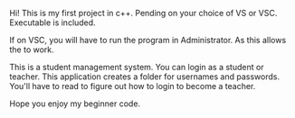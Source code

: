 Hi! This is my first project in c++. Pending on your choice of VS or VSC. Executable is included.

If on VSC, you will have to run the program in Administrator. As this allows the <filesystem> to work. 

This is a student management system. You can login as a student or teacher. This application creates a folder for usernames and passwords. You'll have to read to figure out how to login to become a teacher. 

Hope you enjoy my beginner code.

